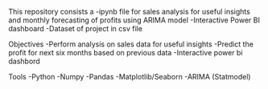 This repository consists a 
 -ipynb file for sales analysis for useful insights and monthly forecasting of profits using ARIMA model 
 -Interactive Power BI dashboard
 -Dataset of project in csv file
  
Objectives 
 -Perform analysis on sales data for useful insights
 -Predict the profit for next six months based on previous data
 -Interactive power bi dashbord 

Tools
 -Python
 -Numpy
 -Pandas
 -Matplotlib/Seaborn
 -ARIMA (Statmodel)

 
              
